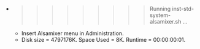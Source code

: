 * >>>>>>>>> Running inst-std-system-alsamixer.sh ...
  * Insert Alsamixer menu in Administration.
  * Disk size = 4797176K. Space Used = 8K. Runtime = 00:00:00:01.
